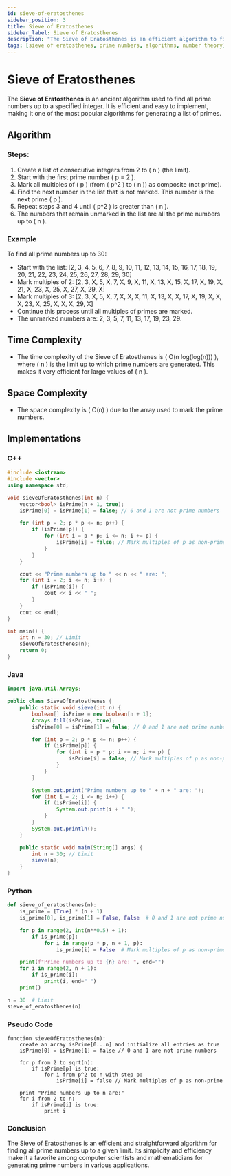 ```yaml
---
id: sieve-of-eratosthenes
sidebar_position: 3
title: Sieve of Eratosthenes
sidebar_label: Sieve of Eratosthenes
description: "The Sieve of Eratosthenes is an efficient algorithm to find all prime numbers up to a given limit."
tags: [sieve of eratosthenes, prime numbers, algorithms, number theory]
---
```


# Sieve of Eratosthenes

The **Sieve of Eratosthenes** is an ancient algorithm used to find all prime numbers up to a specified integer. It is efficient and easy to implement, making it one of the most popular algorithms for generating a list of primes.

## Algorithm

### Steps:
1. Create a list of consecutive integers from 2 to \( n \) (the limit).
2. Start with the first prime number \( p = 2 \).
3. Mark all multiples of \( p \) (from \( p^2 \) to \( n \)) as composite (not prime).
4. Find the next number in the list that is not marked. This number is the next prime \( p \).
5. Repeat steps 3 and 4 until \( p^2 \) is greater than \( n \).
6. The numbers that remain unmarked in the list are all the prime numbers up to \( n \).

### Example

To find all prime numbers up to 30:
- Start with the list: [2, 3, 4, 5, 6, 7, 8, 9, 10, 11, 12, 13, 14, 15, 16, 17, 18, 19, 20, 21, 22, 23, 24, 25, 26, 27, 28, 29, 30]
- Mark multiples of 2: [2, 3, X, 5, X, 7, X, 9, X, 11, X, 13, X, 15, X, 17, X, 19, X, 21, X, 23, X, 25, X, 27, X, 29, X]
- Mark multiples of 3: [2, 3, X, 5, X, 7, X, X, X, 11, X, 13, X, X, 17, X, 19, X, X, X, 23, X, 25, X, X, X, 29, X]
- Continue this process until all multiples of primes are marked.
- The unmarked numbers are: 2, 3, 5, 7, 11, 13, 17, 19, 23, 29.

## Time Complexity

- The time complexity of the Sieve of Eratosthenes is \( O(n log(log(n))) \), where \( n \) is the limit up to which prime numbers are generated. This makes it very efficient for large values of \( n \).

## Space Complexity

- The space complexity is \( O(n) \) due to the array used to mark the prime numbers.

## Implementations

### C++

```cpp
#include <iostream>
#include <vector>
using namespace std;

void sieveOfEratosthenes(int n) {
    vector<bool> isPrime(n + 1, true);
    isPrime[0] = isPrime[1] = false; // 0 and 1 are not prime numbers

    for (int p = 2; p * p <= n; p++) {
        if (isPrime[p]) {
            for (int i = p * p; i <= n; i += p) {
                isPrime[i] = false; // Mark multiples of p as non-prime
            }
        }
    }

    cout << "Prime numbers up to " << n << " are: ";
    for (int i = 2; i <= n; i++) {
        if (isPrime[i]) {
            cout << i << " ";
        }
    }
    cout << endl;
}

int main() {
    int n = 30; // Limit
    sieveOfEratosthenes(n);
    return 0;
}
```
### Java
```java
import java.util.Arrays;

public class SieveOfEratosthenes {
    public static void sieve(int n) {
        boolean[] isPrime = new boolean[n + 1];
        Arrays.fill(isPrime, true);
        isPrime[0] = isPrime[1] = false; // 0 and 1 are not prime numbers

        for (int p = 2; p * p <= n; p++) {
            if (isPrime[p]) {
                for (int i = p * p; i <= n; i += p) {
                    isPrime[i] = false; // Mark multiples of p as non-prime
                }
            }
        }

        System.out.print("Prime numbers up to " + n + " are: ");
        for (int i = 2; i <= n; i++) {
            if (isPrime[i]) {
                System.out.print(i + " ");
            }
        }
        System.out.println();
    }

    public static void main(String[] args) {
        int n = 30; // Limit
        sieve(n);
    }
}
```
### Python

```python
def sieve_of_eratosthenes(n):
    is_prime = [True] * (n + 1)
    is_prime[0], is_prime[1] = False, False  # 0 and 1 are not prime numbers

    for p in range(2, int(n**0.5) + 1):
        if is_prime[p]:
            for i in range(p * p, n + 1, p):
                is_prime[i] = False  # Mark multiples of p as non-prime

    print(f"Prime numbers up to {n} are: ", end="")
    for i in range(2, n + 1):
        if is_prime[i]:
            print(i, end=" ")
    print()

n = 30  # Limit
sieve_of_eratosthenes(n)
```
### Pseudo Code
```
function sieveOfEratosthenes(n):
    create an array isPrime[0...n] and initialize all entries as true
    isPrime[0] = isPrime[1] = false // 0 and 1 are not prime numbers

    for p from 2 to sqrt(n):
        if isPrime[p] is true:
            for i from p^2 to n with step p:
                isPrime[i] = false // Mark multiples of p as non-prime

    print "Prime numbers up to n are:"
    for i from 2 to n:
        if isPrime[i] is true:
            print i
```
### Conclusion
The Sieve of Eratosthenes is an efficient and straightforward algorithm for finding all prime numbers up to a given limit. Its simplicity and efficiency make it a favorite among computer scientists and mathematicians for generating prime numbers in various applications.